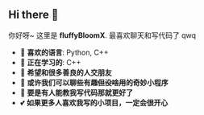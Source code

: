## Hi there 👋  
你好呀~ 这里是 **fluffyBloomX**. 最喜欢聊天和写代码了 qwq  

- 🌱 **喜欢的语言**: Python, C++  
- 🔭 **正在学习的**: C++  
- 👯 **希望和很多善良的人交朋友**  
- 💬 **或许我们可以聊些有趣~~但没啥用~~的奇妙小程序**   
- 🤔 **要是有人能教我写代码那就更好了**  
- 💕 **如果更多人喜欢我写的小项目，一定会很开心**  

